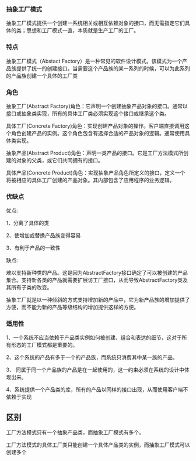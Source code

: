 ### 抽象工厂模式

抽象工厂模式提供一个创建一系统相关或相互依赖对象的接口，而无需指定它们具体的类；思想和工厂模式一直，本质就是生产工厂的工厂。


### 特点

抽象工厂模式（Abstact Factory）是一种常见的软件设计模式。该模式为一个产品族提供了统一的创建接口。当需要这个产品族的某一系列的时候，可以为此系列的产品族创建一个具体的工厂类


### 角色

抽象工厂(Abstract Factory)角色：它声明一个创建抽象产品对象的接口。通常以接口或抽象类实现，所有的具体工厂类必须实现这个接口或继承这个类。

具体工厂(Concrete Factory)角色：实现创建产品对象的操作。客户端直接调用这个角色创建产品的实例。这个角色包含有选择合适的产品对象的逻辑。通常使用具体类实现。

抽象产品(Abstract Product)角色：声明一类产品的接口。它是工厂方法模式所创建的对象的父类，或它们共同拥有的接口。

具体产品(Concrete Product)角色：实现抽象产品角色所定义的接口，定义一个将被相应的具体工厂创建的产品对象。其内部包含了应用程序的业务逻辑。

### 优缺点
优点:

1、分离了具体的类

2、使增加或替换产品族变得容易

3、有利于产品的一致性

缺点:

难以支持新种类的产品。这是因为AbstractFactory接口确定了可以被创建的产品集合。支持新各类的产品就需要扩展访工厂接口，从而导致AbstractFactory类及其所有子类的改变。

抽象工厂就是以一种倾斜的方式支持增加新的产品中，它为新产品族的增加提供了方便，而不能为新的产品等级结构的增加提供这样的方便。

### 适用性

1、一个系统不应当依赖于产品类实例如何被创建、组合和表达的细节，这对于所有形态的工厂模式都是重要的。

2、这个系统的产品有多于一个的产品族，而系统只消费其中某一族的产品。

3、 同属于同一个产品族的产品是在一起使用的，这一约束必须在系统的设计中体现出来。

4、系统提供一个产品类的库，所有的产品以同样的接口出现，从而使用客户端不依赖于实现

## 区别

工厂方法模式只有一个抽象产品类，而抽象工厂模式有多个。 

工厂方法模式的具体工厂类只能创建一个具体产品类的实例，而抽象工厂模式可以创建多个